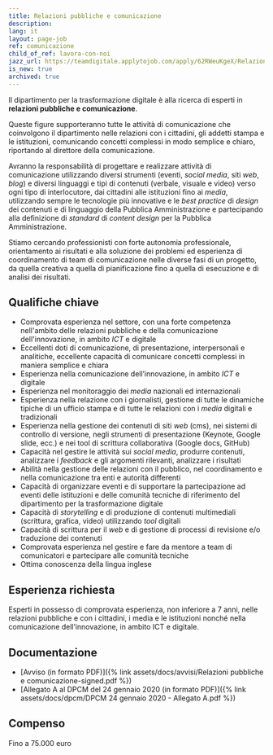 ```yaml
---
title: Relazioni pubbliche e comunicazione
description:
lang: it
layout: page-job
ref: comunicazione
child_of_ref: lavora-con-noi
jazz_url: https://teamdigitale.applytojob.com/apply/62RWeuKgeX/Relazioni-Pubbliche-E-Comunicazione.html
is_new: true
archived: true
---
```


Il dipartimento per la trasformazione digitale è alla ricerca di
esperti in **relazioni pubbliche e comunicazione**.

Queste figure supporteranno tutte le attività di comunicazione che
coinvolgono il dipartimento nelle relazioni con i cittadini, gli addetti
stampa e le istituzioni, comunicando concetti complessi in modo semplice
e chiaro, riportando al direttore della comunicazione.

Avranno la responsabilità di progettare e realizzare attività di
comunicazione utilizzando diversi strumenti (eventi, *social media*,
siti *web*, *blog*) e diversi linguaggi e tipi di contenuti (verbale,
visuale e video) verso ogni tipo di interlocutore, dai cittadini alle
istituzioni fino ai *media*, utilizzando sempre le tecnologie più
innovative e le *best practice* di *design* dei contenuti e di
linguaggio della Pubblica Amministrazione e partecipando alla
definizione di *standard* di *content design* per la Pubblica
Amministrazione.

Stiamo cercando professionisti con forte autonomia professionale,
orientamento ai risultati e alla soluzione dei problemi ed esperienza di
coordinamento di team di comunicazione nelle diverse fasi di un
progetto, da quella creativa a quella di pianificazione fino a quella di
esecuzione e di analisi dei risultati.

## Qualifiche chiave

-   Comprovata esperienza nel settore, con una forte competenza
    nell'ambito delle relazioni pubbliche e della comunicazione
    dell'innovazione, in ambito *ICT* e digitale
-   Eccellenti doti di comunicazione, di presentazione, interpersonali e
    analitiche, eccellente capacità di comunicare concetti complessi in
    maniera semplice e chiara
-   Esperienza nella comunicazione dell’innovazione, in ambito *ICT* e
    digitale
-   Esperienza nel monitoraggio dei *media* nazionali ed internazionali
-   Esperienza nella relazione con i giornalisti, gestione di tutte le
    dinamiche tipiche di un ufficio stampa e di tutte le relazioni con i
    *media* digitali e tradizionali
-   Esperienza nella gestione dei contenuti di siti *web* (cms), nei
    sistemi di controllo di versione, negli strumenti di presentazione
    (Keynote, Google slide, ecc.) e nei tool di scrittura collaborativa
    (Google docs, GitHub)
-   Capacità nel gestire le attività sui *social media*, produrre
    contenuti, analizzare i *feedback* e gli argomenti rilevanti,
    analizzare i risultati
-   Abilità nella gestione delle relazioni con il pubblico, nel
    coordinamento e nella comunicazione tra enti e autorità differenti
-   Capacità di organizzare eventi e di supportare la partecipazione ad
    eventi delle istituzioni e delle comunità tecniche di riferimento
    del dipartimento per la trasformazione digitale
-   Capacità di *storytelling* e di produzione di contenuti multimediali
    (scrittura, grafica, video) utilizzando *tool* digitali
-   Capacità di scrittura per il *web* e di gestione di processi di
    revisione e/o traduzione dei contenuti
-   Comprovata esperienza nel gestire e fare da mentore a team di
    comunicatori e partecipare alle comunità tecniche
-   Ottima conoscenza della lingua inglese

## Esperienza richiesta

Esperti in possesso di comprovata esperienza, non inferiore a 7 anni, nelle relazioni pubbliche
e con i cittadini, i media e le istituzioni nonché nella comunicazione dell’innovazione, in
ambito ICT e digitale.

## Documentazione

- [Avviso (in formato PDF)]({% link assets/docs/avvisi/Relazioni pubbliche e comunicazione-signed.pdf %})
- [Allegato A al DPCM del 24 gennaio 2020 (in formato PDF)]({% link assets/docs/dpcm/DPCM 24 gennaio 2020 - Allegato A.pdf %})

## Compenso

Fino a 75.000 euro
